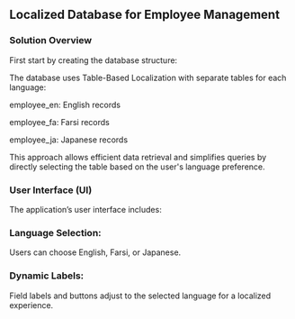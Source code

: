 ## Localized Database for Employee Management 

### Solution Overview
First start by creating the database structure:

The database uses Table-Based Localization with separate tables for each language:

employee_en: English records

employee_fa: Farsi records

employee_ja: Japanese records

This approach allows efficient data retrieval and simplifies queries by directly selecting the table based on the user's language preference.

### User Interface (UI)
The application’s user interface includes:

### Language Selection: 
Users can choose English, Farsi, or Japanese.

### Dynamic Labels: 
Field labels and buttons adjust to the selected language for a localized experience.
